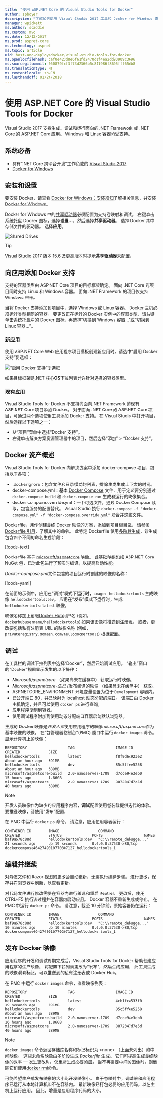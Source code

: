 ```yaml
---
title: "使用 ASP.NET Core 的 Visual Studio Tools for Docker"
author: spboyer
description: "了解如何使用 Visual Studio 2017 工具和 Docker for Windows 来容器化 ASP.NET Core 应用。"
manager: wpickett
ms.author: scaddie
ms.custom: mvc
ms.date: 12/12/2017
ms.prod: aspnet-core
ms.technology: aspnet
ms.topic: article
uid: host-and-deploy/docker/visual-studio-tools-for-docker
ms.openlocfilehash: caf0e423d8e6f61fd2470d1f4ea2dd93909c3696
ms.sourcegitcommit: 060879fcf3f73d2366b5c811986f8695fff65db8
ms.translationtype: MT
ms.contentlocale: zh-CN
ms.lasthandoff: 01/24/2018
---
```

# <a name="visual-studio-tools-for-docker-with-aspnet-core"></a>使用 ASP.NET Core 的 Visual Studio Tools for Docker

[Visual Studio 2017](https://www.visualstudio.com/) 支持生成、调试和运行面向的 .NET Framework 或 .NET Core 的 ASP.NET Core 应用。 Windows 和 Linux 容器均受支持。

## <a name="prerequisites"></a>系统必备

* 具有“.NET Core 跨平台开发”工作负载的 [Visual Studio 2017](https://www.visualstudio.com/)
* [Docker for Windows](https://docs.docker.com/docker-for-windows/install/)

## <a name="installation-and-setup"></a>安装和设置

要安装 Docker，请查看 [Docker for Windows：安装须知](https://docs.docker.com/docker-for-windows/install/#what-to-know-before-you-install)了解相关信息，并安装 [Docker for Windows](https://docs.docker.com/docker-for-windows/install/)。

Docker for Windows 中的[共享驱动器](https://docs.docker.com/docker-for-windows/#shared-drives)必须配置为支持卷映射和调试。 右键单击系统托盘 Docker 图标，选择**设置...**，然后选择**共享驱动器**。 选择 Docker 其中存储文件的驱动器。 选择**应用**。

![Shared Drives](./visual-studio-tools-for-docker/_static/settings-shared-drives-win.png)

> [!TIP]
> Visual Studio 2017 版本 15.6 及更高版本时提示**共享驱动器**未配置。

## <a name="add-docker-support-to-an-app"></a>向应用添加 Docker 支持

支持的容器类型由 ASP.NET Core 项目的目标框架确定。 面向 .NET Core 的项目同时支持 Linux 和 Windows 容器。 面向 .NET Framework 的项目仅支持 Windows 容器。

当将 Docker 支持添加到项目中，选择 Windows 或 Linux 容器。 Docker 主机必须运行类型相同的容器。 要更改正在运行的 Docker 实例中的容器类型，请右键单击系统托盘中的 Docker 图标，再选择“切换到 Windows 容器...”或“切换到 Linux 容器...”。

### <a name="new-app"></a>新应用

使用 ASP.NET Core Web 应用程序项目模板创建新应用时，请选中“启用 Docker 支持”复选框：

![“启用 Docker 支持”复选框](visual-studio-tools-for-docker/_static/enable-docker-support-checkbox.png)

如果目标框架是.NET 核心**OS**下拉列表允许针对选择的容器类型。

### <a name="existing-app"></a>现有应用

Visual Studio Tools for Docker 不支持向面向.NET Framework 的现有 ASP.NET Core 项目添加 Docker。 对于面向 .NET Core 的 ASP.NET Core 项目，可通过两个选项使用工具添加 Docker 支持。 在 Visual Studio 中打开项目，然后选择以下选项之一：

* 从“项目”菜单中选择“Docker 支持”。
* 右键单击解决方案资源管理器中的项目，然后选择“添加” > “Docker 支持”。

## <a name="docker-assets-overview"></a>Docker 资产概述

Visual Studio Tools for Docker 向解决方案中添加 docker-compose 项目，包括以下各项：

* .dockerignore：包含文件和目录模式的列表，排除生成生成上下文的时间。
* docker-compose.yml：基本 [Docker Compose](https://docs.docker.com/compose/overview/) 文件，用于定义要分别通过 `docker-compose build` 和 `docker-compose run` 生成和运行的映像集合。
* docker compose.override.yml：一个可选文件，通过 Docker Compose 读取，包含服务的配置替代。 Visual Studio 执行 `docker-compose -f "docker-compose.yml" -f "docker-compose.override.yml"` 以合并这些文件。

Dockerfile，用作创建最终 Docker 映像的方案，添加到项目根目录。 请参阅 [Dockerfile 引用](https://docs.docker.com/engine/reference/builder/)，了解其中的命令。 此特定 Dockerfile 使用[多阶段生成](https://docs.docker.com/engine/userguide/eng-image/multistage-build/)，该生成包含四个不同的命名生成阶段：

[!code-text[](visual-studio-tools-for-docker/samples/HelloDockerTools/HelloDockerTools/Dockerfile?highlight=1,5,14,17)]

Dockerfile 基于 [microsoft/aspnetcore](https://hub.docker.com/r/microsoft/aspnetcore) 映像。 此基础映像包括 ASP.NET Core NuGet 包，已对此包进行了预实时编译，以提高启动性能。

*Docker-compose.yml*文件包含的项目运行时创建的映像的名称：

[!code-yaml[](visual-studio-tools-for-docker/samples/HelloDockerTools/docker-compose.yml?highlight=5)]

在前面的示例中，应用在“调试”模式下运行时，`image: hellodockertools` 生成映像 `hellodockertools:dev`。 应用在“发布”模式下运行时，生成 `hellodockertools:latest` 映像。

映像名称加上前缀[Docker Hub](https://hub.docker.com/)用户名 (例如， `dockerhubusername/hellodockertools`) 如果该图像将推送到注册表。 或者，更改要包括私有注册表 URL 的映像名称 (例如， `privateregistry.domain.com/hellodockertools`) 根据配置。

## <a name="debug"></a>调试

在工具栏的调试下拉列表中选择“Docker”，然后开始调试应用。 “输出”窗口的“Docker”视图显示发生的以下操作：

* *Microsoft/aspnetcore* （如果尚未在缓存中） 获取运行时映像。
* *Microsoft/aspnetcore-生成*  /发布编译的映像 （如果尚未在缓存中） 获取。
* ASPNETCORE_ENVIRONMENT 环境变量设置为位于 `Development` 容器内。
* 已公开端口 80，并已映射为 localhost 动态分配的端口。 该端口由 Docker 主机确定，并且可以使用 `docker ps` 进行查询。
* 应用程序复制到容器。
* 使用调试程序附加到使用动态分配端口容器启动默认浏览器。 

生成的 Docker 映像是*开发人员*使用应用程序的映像*microsoft/aspnetcore*作为基本映像的映像。 在“包管理器控制台”(PMC) 窗口中运行 `docker images` 命令。 显示计算机上的映像：

```console
REPOSITORY                   TAG                   IMAGE ID            CREATED             SIZE
hellodockertools             latest                f8f9d6c923e2        About an hour ago   391MB
hellodockertools             dev                   85c5ffee5258        About an hour ago   389MB
microsoft/aspnetcore-build   2.0-nanoserver-1709   d7cce94e3eb0        15 hours ago        1.86GB
microsoft/aspnetcore         2.0-nanoserver-1709   8872347d7e5d        40 hours ago        389MB
```

> [!NOTE]
> 开发人员映像作为缺少的应用程序内容，**调试**配置使用卷装载提供迭代的体验。 要推送映像，请使用“发布”配置。

在 PMC 中运行 `docker ps` 命令。 请注意，应用使用容器运行：

```console
CONTAINER ID        IMAGE                  COMMAND                   CREATED             STATUS              PORTS                   NAMES
baf9a678c88d        hellodockertools:dev   "C:\\remote_debugge..."   21 seconds ago      Up 19 seconds       0.0.0.0:37630->80/tcp   dockercompose4642749010770307127_hellodockertools_1
```

## <a name="edit-and-continue"></a>编辑并继续

对静态文件和 Razor 视图的更改会自动更新，无需执行编译步骤。 进行更改，保存并在浏览器中刷新，以查看更新。  

对代码文件进行修改需要在容器内进行编译和重启 Kestrel。 更改后，使用 CTRL+F5 执行该过程并在容器内启动应用。 Docker 容器不重新生成或停止。 在 PMC 中运行 `docker ps` 命令。 请注意，截至 10 分钟前，原始容器仍在运行：

```console
CONTAINER ID        IMAGE                  COMMAND                   CREATED             STATUS              PORTS                   NAMES
baf9a678c88d        hellodockertools:dev   "C:\\remote_debugge..."   10 minutes ago      Up 10 minutes       0.0.0.0:37630->80/tcp   dockercompose4642749010770307127_hellodockertools_1
```

## <a name="publish-docker-images"></a>发布 Docker 映像

应用程序的开发和调试周期完成后，Visual Studio Tools for Docker 帮助创建应用程序的生产映像。 将配置下拉列表更改为“发布”，然后生成应用。 此工具生成的映像*最新*标记，可以推送到的私有注册表或 Docker Hub。 

在 PMC 中运行 `docker images` 命令，查看映像列表：

```console
REPOSITORY                   TAG                   IMAGE ID            CREATED             SIZE
hellodockertools             latest                4cb1fca533f0        19 seconds ago      391MB
hellodockertools             dev                   85c5ffee5258        About an hour ago   389MB
microsoft/aspnetcore-build   2.0-nanoserver-1709   d7cce94e3eb0        16 hours ago        1.86GB
microsoft/aspnetcore         2.0-nanoserver-1709   8872347d7e5d        40 hours ago        389MB
```

> [!NOTE]
> `docker images` 命令返回存储库名称和标记标识为 \<none> （上面未列出）的中间映像。 这些未命名映像由[多阶段生成](https://docs.docker.com/engine/userguide/eng-image/multistage-build/) *Dockerfile* 生成。 它们可提高生成最终映像的效率 &mdash; 发生更改时，仅重新生成必要的层。 当不再需要中间的图像时，则删除它们使用[docker rmi](https://docs.docker.com/engine/reference/commandline/rmi/)命令。

可能希望生产或发布映像的大小比开发映像小。 由于卷映射中，调试器和应用程序已运行从本地计算机和不在容器内。 最新映像已打包必要的应用代码，以在主机上运行应用。 因此，增量是应用程序代码的大小。
